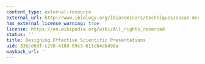 ```yaml
---
content_type: external-resource
external_url: http://www.ibiology.org/ibioseminars/techniques/susan-mcconnell-part-1.html
has_external_license_warning: true
license: https://en.wikipedia.org/wiki/All_rights_reserved
status: ''
title: Designing Effective Scientific Presentations
uid: 338ce63f-c298-418d-89c3-611cb4ab498a
wayback_url: ''
---
```

